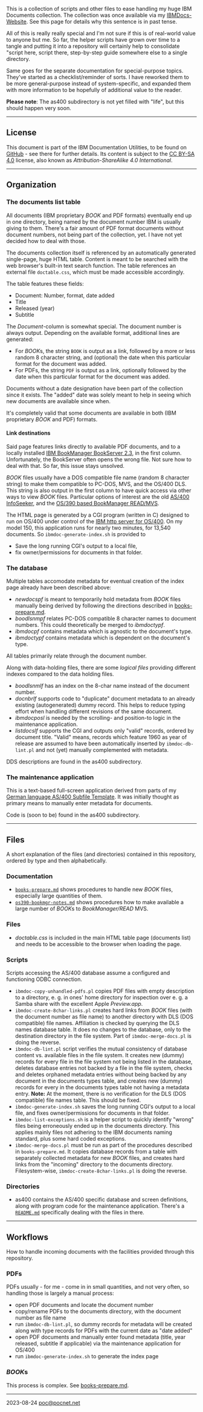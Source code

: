 This is a collection of scripts and other files to ease handling my huge IBM Documents collection. The collection was once available via my [IBMDocs-Website](https://ibmdocs.pocnet.net). See this page for details why this sentence is in past tense.

All of this is really really special and I'm not sure if this is of real-world value to anyone but me. So far, the helper scripts have grown over time to a tangle and putting it into a repository will certainly help to consolidate "script here, script there, step-by-step guide somewhere else to a single directory.

Same goes for the separate documentation for special-purpose topics. They've started as a checklist/reminder of sorts. I have reworked them to be more general-purpose instead of system-specific, and expanded them with more information to be hopefully of additional value to the reader.

**Please note**: The as400 subdirectory is not yet filled with "life", but this should happen very soon.

----
## License
This document is part of the IBM Documentation Utilities, to be found on [GitHub](https://github.com/PoC-dev/ibmdocs-tools) - see there for further details. Its content is subject to the [CC BY-SA 4.0](https://creativecommons.org/licenses/by-sa/4.0/) license, also known as *Attribution-ShareAlike 4.0 International*.

----
## Organization
### The documents list table
All documents (IBM proprietary *BOOK* and PDF formats) eventually end up in one directory, being named by the document number IBM is usually giving to them. There's a fair amount of PDF format documents without document numbers, not being part of the collection, yet. I have not yet decided how to deal with those.

The documents collection itself is referenced by an automatically generated single-page, huge HTML table. Content is meant to be searched with the web browser's built-in text search function. The table references an external file `doctable.css`, which must be made accessible accordingly.

The table features these fields:
- Document: Number, format, date added
- Title
- Released (year)
- Subtitle

The *Document*-column is somewhat special. The document number is always output. Depending on the available format, additional lines are generated:
- For *BOOK*s, the string `BOOK` is output as a link, followed by a more or less random 8 character string, and (optional) the date when this particular format for the document was added.
- For PDFs, the string `PDF` is output as a link, optionally followed by the date when this particular format for the document was added.

Documents without a date designation have been part of the collection since it exists. The "added" date was solely meant to help in seeing which new documents are available since when.

It's completely valid that some documents are available in both (IBM proprietary *BOOK* and PDF) formats.

#### Link destinations
Said page features links directly to available PDF documents, and to a locally installed [IBM BookManager BookServer 2.3](https://github.com/cyberdotgent/bookmgr-docker), in the first column. Unfortunately, the BookServer often opens the wrong file. Not sure how to deal with that. So far, this issue stays unsolved.

*BOOK* files usually have a DOS compatible file name (random 8 character string) to make them compatible to PC-DOS, MVS, and the OS/400 DLS. This string is also output in the first column to have quick access via other ways to view *BOOK* files. Particular options of interest are the old [AS/400 InfoSeeker](https://try-as400.pocnet.net/wiki/Reviving_InfoSeeker), and the [OS/390 based BookManager READ/MVS](os390-bookmgr-notes.md).

The HTML page is generated by a CGI program (written in C) designed to run on OS/400 under control of the [IBM http server for OS/400](https://try-as400.pocnet.net/wiki/IBM_HTTP-Server_for_AS/400_Configuration). On my model 150, this application runs for nearly two minutes, for 13,540 documents. So `ibmdoc-generate-index.sh` is provided to
- Save the long running CGI's output to a local file,
- fix owner/permissions for documents in that folder.

### The database
Multiple tables accomodate metadata for eventual creation of the index page already have been described above:
- *newdocspf* is meant to temporarily hold metadata from *BOOK* files manually being derived by following the directions described in [books-prepare.md](books-prepare.md).
- *boodlsnmpf* relates PC-DOS compatible 8 character names to document numbers. This could theoretically be merged to *ibmdoctypf*.
- *ibmdocpf* contains metadata which is agnostic to the document's type.
- *ibmdoctypf* contains metadata which is dependent on the document's type.

All tables primarily relate through the document number.

Along with data-holding files, there are some *logical files* providing different indexes compared to the data holding files.
- *boodlsnmlf* has an index on the 8-char name instead of the document number.
- *docnbrlf* supports code to "duplicate" document metadata to an already existing (autogenerated) dummy record. This helps to reduce typing effort when handling different revisions of the same document.
- *ibmdocposl* is needed by the scrolling- and position-to logic in the maintenance application.
- *listdocslf* supports the CGI and outputs only "valid" records, ordered by document title. "Valid" means, records which feature 1960 as year of release are assumed to have been automatically inserted by `ibmdoc-db-lint.pl` and not (yet) manually complemented with metadata.

DDS descriptions are found in the as400 subdirectory.

### The maintenance application
This is a text-based full-screen application derived from parts of my [German language AS/400 Subfile Template](https://github.com/PoC-dev/as400-sfltemplates-german). It was initially thought as primary means to manually enter metadata for documents.

Code is (soon to be) found in the as400 subdirectory.

----
## Files
A short explanation of the files (and directories) contained in this repository, ordered by type and then alphabetically.

### Documentation
- [`books-prepare.md`](books-prepare.md) shows procedures to handle new *BOOK* files, especially large quantities of them.
- [`os390-bookmgr-notes.md`](os390-bookmgr-notes.md) shows procedures how to make available a large number of *BOOK*s to *BookManager/READ* MVS.

### Files
- *doctable.css* is included in the main HTML table page (documents list) and needs to be accessible to the browser when loading the page.

### Scripts
Scripts accessing the AS/400 database assume a configured and functioning ODBC connection.

- `ibmdoc-copy-unhandled-pdfs.pl` copies PDF files with empty description to a directory, e. g. in ones' home directory for inspection over e. g. a Samba share with the excellent Apple *Preview.app*.
- `ibmdoc-create-8char-links.pl` creates hard links from *BOOK* files (with the document number as file name) to another directory with DLS (DOS compatible) file names. Affiliation is checked by querying the DLS names database table. It does no changes to the database, only to the destination directory in the file system. Part of `ibmdoc-merge-docs.pl` is doing the reverse.
- `ibmdoc-db-lint.pl` script verifies the mutual consistency of database content vs. available files in the file system. It creates new (dummy) records for every file in the file system not being listed in the database, deletes database entries not backed by a file in the file system, checks and deletes orphaned metadata entries without being backed by any document in the documents types table, and creates new (dummy) records for every in the documents types table not having a metadata entry. **Note:** At the moment, there is no verification for the DLS (DOS compatible) file names table. This should be fixed.
- `ibmdoc-generate-index.sh` saves the long running CGI's output to a local file, and fixes owner/permissions for documents in that folder.
- `ibmdoc-list-exceptions.sh` is a helper script to quickly identify "wrong" files being erroneously ended up in the documents directory. This applies mainly files not adhering to the IBM documents naming standard, plus some hard coded exceptions.
- `ibmdoc-merge-docs.pl` must be run as part of the procedures described in `books-prepare.md`. It copies database records from a table with separately collected metadata for new *BOOK* files, and creates hard links from the "incoming" directory to the documents directory. Filesystem-wise, `ibmdoc-create-8char-links.pl` is doing the reverse.

### Directories
- as400 contains the AS/400 specific database and screen definitions, along with program code for the maintenance application. There's a [`README.md`](as400/README.md) specifically dealing with the files in there.

----
## Workflows
How to handle incoming documents with the facilities provided through this repository.

### PDFs
PDFs usually - for me - come in in small quantities, and not very often, so handling those is largely a manual process:
- open PDF documents and locate the document number
- copy/rename PDFs to the documents directory, with the document number as file name
- run `ibmdoc-db-lint.pl`, so dummy records for metadata will be created along with type records for PDFs with the current date as "date added"
- open PDF documents and manually enter found metadata (title, year released, subtitle if applicable) via the maintenance application for OS/400
- run `ibmdoc-generate-index.sh` to generate the index page

### *BOOK*s
This process is complex. See [books-prepare.md](books-prepare.md).

----
2023-08-24 poc@pocnet.net
